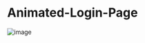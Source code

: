 # Animated-Login-Page

![image](https://user-images.githubusercontent.com/91727034/206869533-40179875-b9b8-43ac-ba6d-a1a7b8e4f30b.png)
